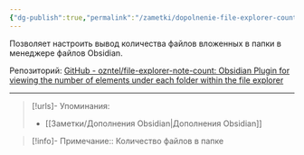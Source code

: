 ```yaml
---
{"dg-publish":true,"permalink":"/zametki/dopolnenie-file-explorer-count/","created":"2024-07-15 20:27","updated":"2024-09-23T22:52:17+03:00"}
---
```


Позволяет настроить вывод количества файлов вложенных в папки в менеджере файлов Obsidian.

Репозиторий: [GitHub - ozntel/file-explorer-note-count: Obsidian Plugin for viewing the number of elements under each folder within the file explorer](https://github.com/ozntel/file-explorer-note-count)

---
> [!urls]- Упоминания:
> - [[Заметки/Дополнения Obsidian\|Дополнения Obsidian]]

> [!info]-
> Примечание:: Количество файлов в папке